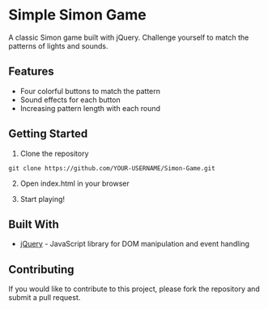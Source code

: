 # Simple Simon Game
A classic Simon game built with jQuery. Challenge yourself to match the patterns of lights and sounds.

## Features
- Four colorful buttons to match the pattern
- Sound effects for each button
- Increasing pattern length with each round

## Getting Started
1. Clone the repository

`git clone https://github.com/YOUR-USERNAME/Simon-Game.git`

2. Open index.html in your browser

3. Start playing!

## Built With
- [jQuery](https://jquery.com/) - JavaScript library for DOM manipulation and event handling

## Contributing
If you would like to contribute to this project, please fork the repository and submit a pull request.
